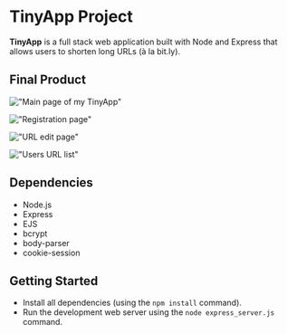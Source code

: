 # TinyApp Project

**TinyApp** is a full stack web application built with Node and Express that allows users to shorten long URLs (à la bit.ly).

## Final Product

!["Main page of my TinyApp"](https://github.com/jencaza33/tinyapp/blob/master/docs/main_page.png?raw=true)

!["Registration page"](https://github.com/jencaza33/tinyapp/blob/master/docs/registration_page.png?raw=true)

!["URL edit page"](https://github.com/jencaza33/tinyapp/blob/master/docs/url_edit_page.png?raw=true)

!["Users URL list"](https://github.com/jencaza33/tinyapp/blob/master/docs/users_url_list.png?raw=true)

## Dependencies

- Node.js
- Express
- EJS
- bcrypt
- body-parser
- cookie-session

## Getting Started

- Install all dependencies (using the `npm install` command).
- Run the development web server using the `node express_server.js` command.
